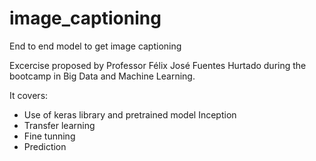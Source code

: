 # image_captioning
End to end model to get image captioning

Excercise proposed by Professor Félix José Fuentes Hurtado during the bootcamp in Big Data and Machine Learning.

It covers:
- Use of keras library and pretrained model Inception
- Transfer learning
- Fine tunning
- Prediction
	
